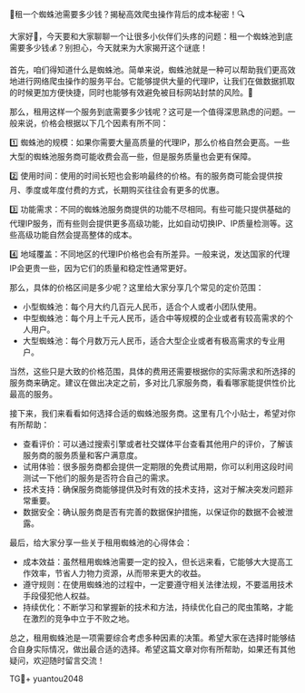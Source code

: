 🎉租一个蜘蛛池需要多少钱？揭秘高效爬虫操作背后的成本秘密！🔍

大家好👋，今天要和大家聊聊一个让很多小伙伴们头疼的问题：租一个蜘蛛池到底需要多少钱💰？别担心，今天就来为大家揭开这个谜底！

首先，咱们得知道什么是蜘蛛池。简单来说，蜘蛛池就是一种可以帮助我们更高效地进行网络爬虫操作的服务平台。它能够提供大量的代理IP，让我们在做数据抓取的时候更加方便快捷，同时也能够有效避免被目标网站封禁的风险。🚀

那么，租用这样一个服务到底需要多少钱呢？这可是一个值得深思熟虑的问题。一般来说，价格会根据以下几个因素有所不同：

1️⃣ 蜘蛛池的规模：如果你需要大量高质量的代理IP，那么价格自然会更高。一些大型的蜘蛛池服务商可能收费会高一些，但是服务质量也会更有保障。

2️⃣ 使用时间：使用的时间长短也会影响最终的价格。有的服务商可能会提供按月、季度或年度付费的方式，长期购买往往会有更多的优惠。

3️⃣ 功能需求：不同的蜘蛛池服务商提供的功能不尽相同。有些可能只提供基础的代理IP服务，而有些则会提供更多高级功能，比如自动切换IP、IP质量检测等。这些高级功能自然会提高整体的成本。

4️⃣ 地域覆盖：不同地区的代理IP价格也会有所差异。一般来说，发达国家的代理IP会更贵一些，因为它们的质量和稳定性通常更好。

那么，具体的价格区间是多少呢？这里给大家分享几个常见的定价范围：

- 小型蜘蛛池：每个月大约几百元人民币，适合个人或者小团队使用。
- 中型蜘蛛池：每个月上千元人民币，适合中等规模的企业或者有较高需求的个人用户。
- 大型蜘蛛池：每个月数万元人民币，适合大型企业或者有极高需求的专业用户。

当然，这些只是大致的价格范围，具体的费用还需要根据你的实际需求和所选择的服务商来确定。建议在做出决定之前，多对比几家服务商，看看哪家能提供性价比最高的服务。

接下来，我们来看看如何选择合适的蜘蛛池服务商。这里有几个小贴士，希望对你有所帮助：

- 查看评价：可以通过搜索引擎或者社交媒体平台查看其他用户的评价，了解该服务商的服务质量和客户满意度。
- 试用体验：很多服务商都会提供一定期限的免费试用期，你可以利用这段时间测试一下他们的服务是否符合自己的需求。
- 技术支持：确保服务商能够提供及时有效的技术支持，这对于解决突发问题非常重要。
- 数据安全：确认服务商是否有完善的数据保护措施，以保证你的数据不会被泄露。

最后，给大家分享一些关于租用蜘蛛池的心得体会：

- 成本效益：虽然租用蜘蛛池需要一定的投入，但长远来看，它能够大大提高工作效率，节省人力物力资源，从而带来更大的收益。
- 遵守规则：在使用蜘蛛池的过程中，一定要遵守相关法律法规，不要滥用技术手段侵犯他人权益。
- 持续优化：不断学习和掌握新的技术和方法，持续优化自己的爬虫策略，才能在激烈的竞争中立于不败之地。

总之，租用蜘蛛池是一项需要综合考虑多种因素的决策。希望大家在选择时能够结合自身实际情况，做出最合适的选择。希望这篇文章对你有所帮助，如果还有其他疑问，欢迎随时留言交流！

TG💪+ yuantou2048